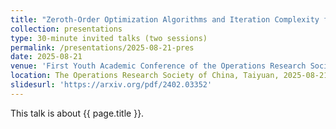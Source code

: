 ```yaml
---
title: "Zeroth-Order Optimization Algorithms and Iteration Complexity for Nonconvex Minimax Problems"
collection: presentations
type: 30-minute invited talks (two sessions)
permalink: /presentations/2025-08-21-pres
date: 2025-08-21
venue: 'First Youth Academic Conference of the Operations Research Society of China'
location: The Operations Research Society of China, Taiyuan, 2025-08-21
slidesurl: 'https://arxiv.org/pdf/2402.03352'
---
```


This talk is about {{ page.title }}.
